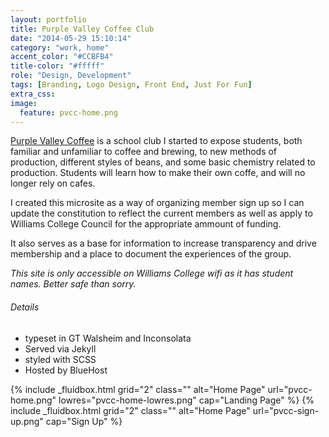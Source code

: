 ```yaml
---
layout: portfolio
title: Purple Valley Coffee Club
date: "2014-05-29 15:10:14"
category: "work, home"
accent_color: "#CCBFB4"
title-color: "#fffff"
role: "Design, Development"
tags: [Branding, Logo Design, Front End, Just For Fun]
extra_css:
image:
  feature: pvcc-home.png
---
```


[Purple Valley Coffee](http://pvcc.twnsnd.co) is a school club I started to expose students, both familiar and unfamiliar to coffee and brewing, to new methods of production, different styles of beans, and some basic chemistry related to production. Students will learn how to make their own coffe, and will no longer rely on cafes.

I created this microsite as a way of organizing member sign up so I can update the constitution to reflect the current members as well as apply to Williams College Council for the appropriate ammount of funding.

It also serves as a base for information to increase transparency and drive membership and a place to document the experiences of the group. 

_This site is only accessible on Williams College wifi as it has student names. Better safe than sorry._


###### Details
* typeset in GT Walsheim and Inconsolata
* Served via Jekyll
* styled with SCSS
* Hosted by BlueHost

<div>
{% include _fluidbox.html grid="2" class="" alt="Home Page" url="pvcc-home.png" lowres="pvcc-home-lowres.png" cap="Landing Page" %}
{% include _fluidbox.html grid="2" class="" alt="Home Page" url="pvcc-sign-up.png" cap="Sign Up" %}
</div>
